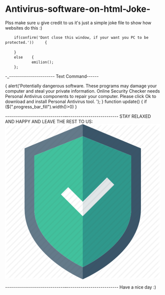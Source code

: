 # Antivirus-software-on-html-Joke-
Plss make sure u give credit to us it's just a simple joke file to show how websites do this :)


        if(confirm('Dont close this window, if your want you PC to be protected.'))     {

        }
        else    {
                emilion();
        };
-_-----------------------
Text Command------




{
alert('Potentially dangerous software. These programs may damage your computer and steal your private information. Online Security Checker needs Personal Antivirus components to repair your computer. Please click Ok to download and install Personal Antivirus tool. ');
}
function update()
{
 if ($(".progress_bar_fill").width()>0)
 }




------------------------------–--------------------------
STAY RELAXED AND HAPPY AND LEAVE THE REST TO US:
<img src="./secure.png">

------------------------------–--------------------------
Have a nice day :)
